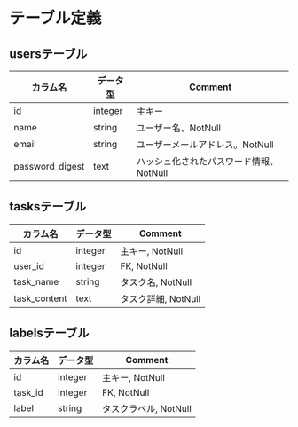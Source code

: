 # テーブル定義

## usersテーブル

|カラム名|データ型|Comment|
|---|---|---|
|id|integer|主キー|
|name|string|ユーザー名、NotNull|
|email|string|ユーザーメールアドレス。NotNull|
|password_digest|text|ハッシュ化されたパスワード情報、NotNull|

## tasksテーブル

|カラム名|データ型|Comment|
|---|---|---|
|id|integer|主キー, NotNull|
|user_id|integer|FK, NotNull|
|task_name|string|タスク名, NotNull|
|task_content|text|タスク詳細, NotNull|


## labelsテーブル

|カラム名|データ型|Comment|
|---|---|---|
|id|integer|主キー, NotNull|
|task_id|integer|FK, NotNull|
|label|string|タスクラベル, NotNull|